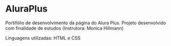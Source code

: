 # AluraPlus
Portifólio de desenvolvimento da página do Alura Plus. Projeto desenvolvido com finalidade de estudos (Instrutora: Monica Hillmann)


Linguagens utilizadas: HTML e CSS
